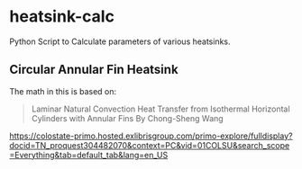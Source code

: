 # heatsink-calc
Python Script to Calculate parameters of various heatsinks.

## Circular Annular Fin Heatsink

The math in this is based on:

>Laminar Natural Convection Heat Transfer from
>Isothermal Horizontal Cylinders with Annular Fins
>By Chong-Sheng Wang

<https://colostate-primo.hosted.exlibrisgroup.com/primo-explore/fulldisplay?docid=TN_proquest304482070&context=PC&vid=01COLSU&search_scope=Everything&tab=default_tab&lang=en_US>
